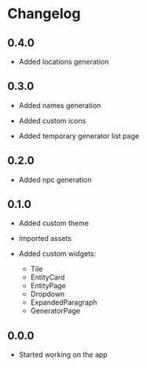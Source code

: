 # Changelog 

## 0.4.0

- Added locations generation

## 0.3.0

- Added names generation

- Added custom icons

- Added temporary generator list page

## 0.2.0

- Added npc generation

## 0.1.0

- Added custom theme

- Imported assets

- Added custom widgets:
  - Tile
  - EntityCard
  - EntityPage
  - Dropdown
  - ExpandedParagraph
  - GeneratorPage

## 0.0.0

- Started working on the app